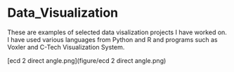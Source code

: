 # Data_Visualization
These are examples of selected data visalization projects I have worked on.  I have used various languages from Python and R and programs such as Voxler and C-Tech Visualization System. 

[ecd 2 direct angle.png](figure/ecd 2 direct angle.png)
